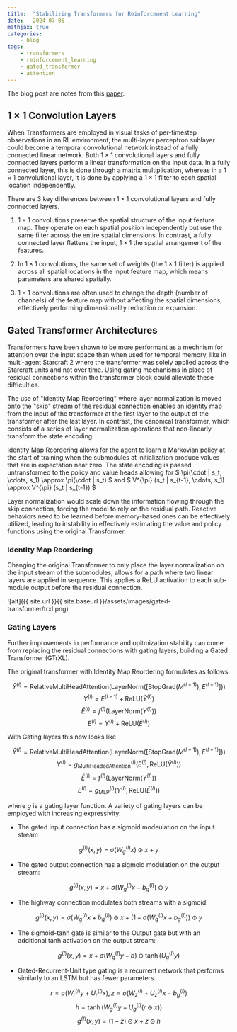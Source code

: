 ```yaml
---
title:  "Stabilizing Transformers for Reinforcement Learning"
date:   2024-07-06
mathjax: true
categories:
    - blog
tags: 
    - transformers
    - reinforcement_learning
    - gated_transformer
    - attention
---
```


The blog post are notes from this [paper](https://arxiv.org/pdf/1910.06764v1).

## $1 \times 1$ Convolution Layers
When Transformers are employed in visual tasks of per-timestep observations in an RL environment, the multi-layer perceptron sublayer could become a temporal convolutional network instead of a fully connected linear network. Both $1 \times 1$ convolutional layers and fully connected layers perform a linear transformation on the input data. In a fully connected layer, this is done through a matrix multiplication, whereas in a $1 \times 1$ convolutional layer, it is done by applying a $1 \times 1$ filter to each spatial location independently.

There are 3 key differences between $1 \times 1$ convolutional layers and fully connected layers.

1. $1 \times 1$ convolutions preserve the spatial structure of the input feature map. They operate on each spatial position independently but use the same filter across the entire spatial dimensions. In contrast, a fully connected layer flattens the input, $1 \times 1$ the spatial arrangement of the features.

2. In $1 \times 1$ convolutions, the same set of weights (the $1 \times 1$ filter) is applied across all spatial locations in the input feature map, which means parameters are shared spatially. 

3. $1 \times 1$ convolutions are often used to change the depth (number of channels) of the feature map without affecting the spatial dimensions, effectively performing dimensionality reduction or expansion.


## Gated Transformer Architectures

Transformers have been shown to be more performant as a mechnism for attention over the input space than when used for temporal memory, like in multi-agent Starcraft 2 where the transformer was solely applied across the Starcraft units and not over time. Using gating mechanisms in place of residual connections within the transformer block could alleviate these difficulties. 

The use of "Identity Map Reordering" where layer normalization is moved onto the "skip" stream of the residual connection enables an identity map from the input of the transformer at the first layer to the output of the transformer after the last layer. In contrast, the canonical transformer, which consists of a series of layer normalization operations that non-linearly transform the state encoding. 

Identity Map Reordering allows for the agent to learn a Markovian policy at the start of training when the submodules at initialization produce values that are in expectation near zero. The state encoding is passed untransformed to the policy and value heads allowing for $ \pi(\cdot | s_t, \cdots, s_1) \approx \pi(\cdot | s_t) $ and $ V^{\pi} (s_t | s_{t-1}, \cdots, s_1) \approx V^{\pi} (s_t | s_{t-1}) $

Layer normalization would scale down the information flowing through the skip connection, forcing the model to rely on the residual path. Reactive behaviors need to be learned before memory-based ones can be effectively utilized, leading to instability in effectively estimating the value and policy functions using the original Transformer. 

### Identity Map Reordering

Changing the original Transformer to only place the layer normalization on the input stream of the submodules, allows for a path where two linear layers are applied in sequence. This applies a ReLU activation to each sub-module output before the residual connection.

![alt]({{ site.url }}{{ site.baseurl }}/assets/images/gated-transformer/trxl.png)


### Gating Layers

Further improvements in performance and opitmization stability can come from replacing the residual connections with gating layers, building a Gated Transformer (GTrXL).

The original transformer with Identity Map Reordering formulates as follows

$$ \bar{Y}^{(l)} = \text{RelativeMultiHeadAttention}(\text{LayerNorm}([\text{StopGrad}(M^{(l-1)}), E^{(l-1)}])) $$
$$ Y^{(l)} = E^{(l-1)} + \text{ReLU}(\bar{Y}^{(l)}) $$
$$ \bar{E}^{(l)} = f^{(l)}(\text{LayerNorm}(Y^{(l)})) $$
$$ E^{(l)} = Y^{(l)} + \text{ReLU}(\bar{E}^{(l)}) $$

With Gating layers this now looks like

$$ \bar{Y}^{(l)} = \text{RelativeMultiHeadAttention}(\text{LayerNorm}([\text{StopGrad}(M^{(l-1)}), E^{(l-1)}])) $$
$$ Y^{(l)} = g_{\text{MultiHeadedAttention}}^{(l)}(E^{(l)}, \text{ReLU}(\bar{Y}^{(l)})) $$
$$ \bar{E}^{(l)} = f^{(l)}(\text{LayerNorm}(Y^{(l)})) $$
$$ E^{(l)} = g_{\text{MLP}}^{(l)}(Y^{(l)}, \text{ReLU}(\bar{E}^{(l)})) $$

where $g$ is a gating layer function. A variety of gating layers can be employed with increasing expressivity:

- The gated input connection has a sigmoid modeulation on the input stream

$$ g^{(l)}(x,y) = \sigma(W_g^{(l)}x) \odot x + y $$

- The gated output connection has a sigmoid modulation on the output stream:

$$ g^{(l)}(x, y) = x + \sigma(W_g^{(l)}x - b_g^{(l)}) \odot y $$

- The highway connection modulates both streams with a sigmoid:

$$ g^{(l)}(x, y) = \sigma(W_g^{(l)}x + b_g^{(l)}) \odot x + (1 - \sigma(W_g^{(l)}x + b_g^{(l)})) \odot y $$

- The sigmoid-tanh gate is similar to the Output gate but with an additional tanh activation on the output stream:

$$ g^{(l)}(x, y) = x + \sigma(W_g^{(l)}y - b) \odot \tanh(U_g^{(l)}y) $$

- Gated-Recurrent-Unit type gating is a recurrent network that performs similarly to an LSTM but has fewer parameters. 

$$ r = \sigma(W_r^{(l)}y + U_r^{(l)}x), z = \sigma(W_z^{(l)} + U_z^{(l)}x - b_g^{(l)}) $$
$$ h = \tanh(W_g^{(l)}y + U_g^{(l)}(r \odot x)) $$
$$ g^{(l)}(x,y) = (1 - z) \odot x + z \odot h $$